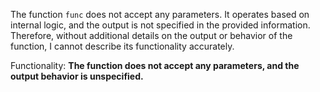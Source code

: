 The function `func` does not accept any parameters. It operates based on internal logic, and the output is not specified in the provided information. Therefore, without additional details on the output or behavior of the function, I cannot describe its functionality accurately. 

Functionality: **The function does not accept any parameters, and the output behavior is unspecified.**